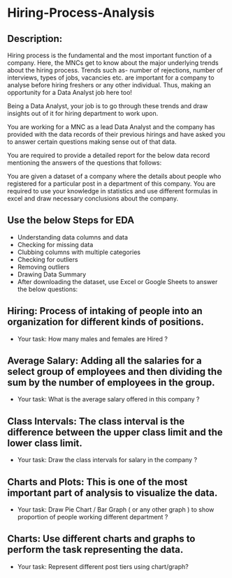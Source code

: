 # Hiring-Process-Analysis
   
## Description:
Hiring process is the fundamental and the most important function of a company. Here, the MNCs get to know about the major underlying trends about the hiring process. Trends such as- number of rejections, number of interviews, types of jobs, vacancies etc. are important for a company to analyse before hiring freshers or any other individual. Thus, making an opportunity for a Data Analyst job here too!

Being a Data Analyst, your job is to go through these trends and draw insights out of it for hiring department to work upon.

You are working for a MNC as a lead Data Analyst and the company has provided with the data records of their previous hirings and have asked you to answer certain questions making sense out of that data.

You are required to provide a detailed report for the below data record mentioning the answers of the questions that follows:

You are given a dataset of a company where the details about people who registered for a particular post in a department of this company. You are required to use your knowledge in statistics and use different formulas in excel and draw necessary conclusions about the company.

## Use the below Steps for EDA

- Understanding data columns and data
- Checking for missing data
- Clubbing columns with multiple categories
- Checking for outliers
- Removing outliers
- Drawing Data Summary
- After downloading the dataset, use Excel or Google Sheets to answer the below questions:

## Hiring: Process of intaking of people into an organization for different kinds of positions.
- Your task: How many males and females are Hired ?
## Average Salary: Adding all the salaries for a select group of employees and then dividing the sum by the number of employees in the group.
- Your task: What is the average salary offered in this company ?
## Class Intervals: The class interval is the difference between the upper class limit and the lower class limit.
- Your task: Draw the class intervals for salary in the company ?
## Charts and Plots: This is one of the most important part of analysis to visualize the data.
- Your task: Draw Pie Chart / Bar Graph ( or any other graph ) to show proportion of people working different department ?
## Charts: Use different charts and graphs to perform the task representing the data.
- Your task: Represent different post tiers using chart/graph?

